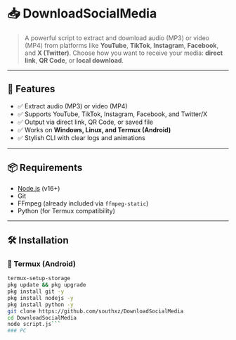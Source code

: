 # 📥 DownloadSocialMedia

> A powerful script to extract and download audio (MP3) or video (MP4) from platforms like **YouTube**, **TikTok**, **Instagram**, **Facebook**, and **X (Twitter)**. Choose how you want to receive your media: **direct link**, **QR Code**, or **local download**.

---

## 🚀 Features

- ✅ Extract audio (MP3) or video (MP4)
- ✅ Supports YouTube, TikTok, Instagram, Facebook, and Twitter/X
- ✅ Output via direct link, QR Code, or saved file
- ✅ Works on **Windows, Linux, and Termux (Android)**
- ✅ Stylish CLI with clear logs and animations

---

## 📦 Requirements

- [Node.js](https://nodejs.org) (v16+)
- Git
- FFmpeg (already included via `ffmpeg-static`)
- Python (for Termux compatibility)

---

## 🛠️ Installation

### 🧪 Termux (Android)

```bash
termux-setup-storage
pkg update && pkg upgrade
pkg install git -y
pkg install nodejs -y
pkg install python -y
git clone https://github.com/southxz/DownloadSocialMedia
cd DownloadSocialMedia
node script.js```
### PC
